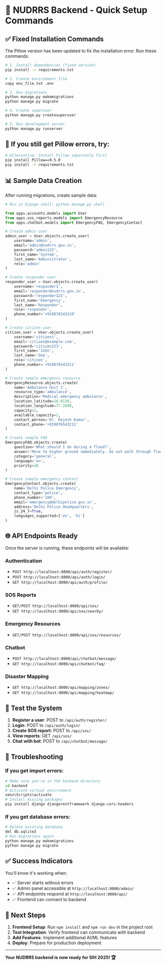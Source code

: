 # 🚀 NUDRRS Backend - Quick Setup Commands

## ✅ Fixed Installation Commands

The Pillow version has been updated to fix the installation error. Run these commands:

```bash
# 1. Install dependencies (fixed version)
pip install -r requirements.txt

# 2. Create environment file
copy env_file.txt .env

# 3. Run migrations
python manage.py makemigrations
python manage.py migrate

# 4. Create superuser
python manage.py createsuperuser

# 5. Run development server
python manage.py runserver
```

## 🔧 If you still get Pillow errors, try:

```bash
# Alternative: Install Pillow separately first
pip install Pillow==9.5.0
pip install -r requirements.txt
```

## 📊 Sample Data Creation

After running migrations, create sample data:

```python
# Run in Django shell: python manage.py shell

from apps.accounts.models import User
from apps.sos_reports.models import EmergencyResource
from apps.chatbot.models import EmergencyFAQ, EmergencyContact

# Create admin user
admin_user = User.objects.create_user(
    username='admin',
    email='admin@nudrrs.gov.in',
    password='admin123',
    first_name='System',
    last_name='Administrator',
    role='admin'
)

# Create responder user
responder_user = User.objects.create_user(
    username='responder1',
    email='responder@nudrrs.gov.in',
    password='responder123',
    first_name='Emergency',
    last_name='Responder',
    role='responder',
    phone_number='+919876543210'
)

# Create citizen user
citizen_user = User.objects.create_user(
    username='citizen1',
    email='citizen@example.com',
    password='citizen123',
    first_name='John',
    last_name='Doe',
    role='citizen',
    phone_number='+919876543211'
)

# Create sample emergency resource
EmergencyResource.objects.create(
    name='Ambulance Unit 1',
    resource_type='ambulance',
    description='Medical emergency ambulance',
    location_latitude=28.6139,
    location_longitude=77.2090,
    capacity=1,
    available_capacity=1,
    contact_person='Dr. Rajesh Kumar',
    contact_phone='+919876543211'
)

# Create sample FAQ
EmergencyFAQ.objects.create(
    question='What should I do during a flood?',
    answer='Move to higher ground immediately. Do not walk through floodwaters. Call emergency services.',
    category='general',
    language='en',
    priority=10
)

# Create sample emergency contact
EmergencyContact.objects.create(
    name='Delhi Police Emergency',
    contact_type='police',
    phone_number='100',
    email='emergency@delhipolice.gov.in',
    address='Delhi Police Headquarters',
    is_24_7=True,
    languages_supported=['en', 'hi']
)
```

## 🌐 API Endpoints Ready

Once the server is running, these endpoints will be available:

### Authentication
- `POST http://localhost:8000/api/auth/register/`
- `POST http://localhost:8000/api/auth/login/`
- `GET http://localhost:8000/api/auth/profile/`

### SOS Reports
- `GET/POST http://localhost:8000/api/sos/`
- `GET http://localhost:8000/api/sos/nearby/`

### Emergency Resources
- `GET/POST http://localhost:8000/api/sos/resources/`

### Chatbot
- `POST http://localhost:8000/api/chatbot/message/`
- `GET http://localhost:8000/api/chatbot/faq/`

### Disaster Mapping
- `GET http://localhost:8000/api/mapping/zones/`
- `GET http://localhost:8000/api/mapping/heatmap/`

## 🎯 Test the System

1. **Register a user**: POST to `/api/auth/register/`
2. **Login**: POST to `/api/auth/login/`
3. **Create SOS report**: POST to `/api/sos/`
4. **View reports**: GET `/api/sos/`
5. **Chat with bot**: POST to `/api/chatbot/message/`

## 🚨 Troubleshooting

### If you get import errors:
```bash
# Make sure you're in the backend directory
cd backend
# Activate virtual environment
venv\Scripts\activate
# Install missing packages
pip install django djangorestframework django-cors-headers
```

### If you get database errors:
```bash
# Delete existing database
del db.sqlite3
# Run migrations again
python manage.py makemigrations
python manage.py migrate
```

## ✅ Success Indicators

You'll know it's working when:
- ✅ Server starts without errors
- ✅ Admin panel accessible at `http://localhost:8000/admin/`
- ✅ API endpoints respond at `http://localhost:8000/api/`
- ✅ Frontend can connect to backend

## 🎉 Next Steps

1. **Frontend Setup**: Run `npm install` and `npm run dev` in the project root
2. **Test Integration**: Verify frontend can communicate with backend
3. **Add Features**: Implement additional AI/ML features
4. **Deploy**: Prepare for production deployment

---

**Your NUDRRS backend is now ready for SIH 2025! 🏆**
